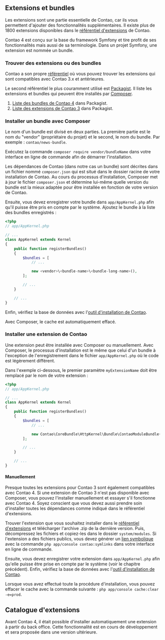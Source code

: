 ## Extensions et bundles

Les extensions sont une partie essentielle de Contao, car ils vous permettent
d'ajouter des fonctionnalités supplémentaires. Il existe plus de 1800 extensions
disponibles dans le [référentiel d'extensions][1] de Contao.

Contao 4 est conçu sur la base du framework Symfony et tire profit de ses
fonctionnalités mais aussi de sa terminologie. Dans un projet Symfony, une
extension est nommée un bundle.


### Trouver des extensions ou des bundles

Contao a son propre [référentiel][1] où vous pouvez trouver les extensions qui
sont compatibles avec Contao 3.x et antérieures.

Le second référentiel le plus couramment utilisé est [Packagist][2]. Il liste
les extensions et bundles qui peuvent être installés par [Composer][3].
 
1. [Liste des bundles de Contao 4][4] dans Packagist.
2. [Liste des extensions de Contao 3][5] dans Packagist.


### Installer un bundle avec Composer

Le nom d'un bundle est divisé en deux parties. La première partie est le nom du
"vendor" (propriétaire du projet) et le second, le nom du bundle. Par exemple :
`contao/news-bundle`.

Exécutez la commande `composer require vendor/bundleName` dans votre interface
en ligne de commande afin de démarrer l'installation.

Les dépendances de Contao (dans notre cas un bundle) sont décrites dans un
fichier nommé `composer.json` qui est situé dans le dossier racine de votre
installation de Contao. Au cours du processus d'installation, Composer met à
jour le fichier `composer.json` et détermine lui-même quelle version du bundle
est la mieux adaptée pour être installée en fonction de votre version de Contao.

Ensuite, vous devez enregistrer votre bundle dans `app/AppKernel.php` afin
qu'il puisse être pris en compte par le système. Ajoutez le bundle à la liste
des bundles enregistrés :

```php
<?php
// app/AppKernel.php

// ...
class AppKernel extends Kernel
{
    public function registerBundles()
    {
        $bundles = [
            // ...

            new <vendor>\<bundle-name>\<bundle-long-name>(),
        ];

        // ...
    }

    // ...
}
```

Enfin, vérifiez la base de données avec l'[outil d'installation de Contao][7].

Avec Composer, le cache est automatiquement effacé.


### Installer une extension de Contao

Une extension peut être installée avec Composer ou manuellement. Avec Composer,
le processus d'installation est le même que celui d'un bundle à l'exception de
l'enregistrement dans le fichier `app/AppKernel.php` où le code est légèrement
différent.

Dans l'exemple ci-dessous, le premier paramètre `myExtensionName` doit être
remplacé par le nom de votre extension :

```php
<?php
// app/AppKernel.php

// ...
class AppKernel extends Kernel
{
    public function registerBundles()
    {
        $bundles = [
            // ...

            new Contao\CoreBundle\HttpKernel\Bundle\ContaoModuleBundle('myExtensionName', $this->getRootDir()),
        ];

        // ...
    }

    // ...
}
```


#### Manuellement

Presque toutes les extensions pour Contao 3 sont également compatibles avec
Contao 4. Si une extension de Contao 3 n'est pas disponible avec Composer, vous
pouvez l'installer manuellement et essayer s'il fonctionne avec Contao 4. Soyez
conscient que vous devez aussi prendre soin d'installer toutes les dépendances
comme indiqué dans le référentiel d'extensions.

Trouver l'extension que vous souhaitez installer dans le
[référentiel d'extensions][1] et télécharger l'archive .zip de la dernière
version. Puis, décompressez les fichiers et copiez-les dans le dossier
`system/modules`. Si l'extension a des fichiers publics, vous devez générer un
[lien symbolique][6] avec la commande `php app/console contao:symlinks` dans
votre interface en ligne de commande.

Ensuite, vous devez enregistrer votre extension dans `app/AppKernel.php` afin
qu'elle puisse être prise en compte par le système (voir le chapitre précédent).
Enfin, vérifiez la base de données avec l'[outil d'installation de Contao][7].

Lorsque vous avez effectué toute la procédure d'installation, vous pouvez
effacer le cache avec la commande suivante :
`php app/console cache:clear -e=prod`.


## Catalogue d'extensions

Avant Contao 4, il était possible d'installer automatiquement une extension à
partir du back office. Cette fonctionnalité est en cours de développement et
sera proposée dans une version ultérieure.


[1]: https://contao.org/en/extension-list.html
[2]: https://packagist.org
[3]: https://getcomposer.org/doc/00-intro.md#introduction
[4]: https://packagist.org/search/?q=&type=contao-bundle
[5]: https://packagist.org/search/?q=&type=contao-module
[6]: ../01-installation/installing-contao.md#symbolic-link
[7]: ../01-installation/installer-contao.md#loutil-dinstallation-de-contao
